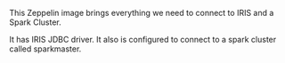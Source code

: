 This Zeppelin image brings everything we need to connect to IRIS and a Spark Cluster.

It has IRIS JDBC driver. It also is configured to connect to a spark cluster called sparkmaster.